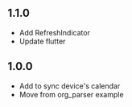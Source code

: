 ## 1.1.0
- Add RefreshIndicator
- Update flutter

## 1.0.0
- Add to sync device's calendar
- Move from org_parser example
